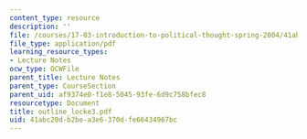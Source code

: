 ```yaml
---
content_type: resource
description: ''
file: /courses/17-03-introduction-to-political-thought-spring-2004/41abc20db2bea3e6370dfe66434967bc_outline_locke3.pdf
file_type: application/pdf
learning_resource_types:
- Lecture Notes
ocw_type: OCWFile
parent_title: Lecture Notes
parent_type: CourseSection
parent_uid: af9374e0-f1e8-5045-93fe-6d9c758bfec8
resourcetype: Document
title: outline_locke3.pdf
uid: 41abc20d-b2be-a3e6-370d-fe66434967bc
---
```


